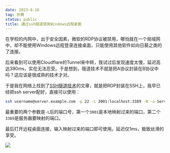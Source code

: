 ```yaml
---
date: 2023-8-16
tag: 折腾
status: public
title: 通过ssh隧道使用Windows远程桌面
---
```


在学校的内网中，出于安全因素，微软的RDP协议被禁用，哪怕就在一个局域网中，却不能使用Windows远程登录连接桌面，只能使用其他软件如向日葵之类的了连接。

后来看到可以使用Cloudflare的Tunnel来中转，我试过后发现速度太慢，延迟高达390ms，实在无法忍受。于是想到，隧道技术不就是把A协议封装在B协议中吗？这应该是很成熟的技术才对。

于是我在网络上找到了[SSH隧道技术](https://blog.csdn.net/qwe123321123/article/details/116504970)的文章，就是把RDP封装在SSH上，我早已经把ssh server配好，直接可以使用：

```bash
ssh username@server.example.com -p 22 -L 3001:localhost:3389 -N -o ServerAliveInterval=60 -o ServerAliveCountMax=3 -f
```

最重要的两个参数是`-L`后的端口号，第一个`3001`是本地映射过来的端口，第二个`3389`是服务器要映射的端口。

最后打开远程桌面连接，输入映射过来的端口即可使用。延迟仅1ms，极致丝滑的享受。

![](https://pic.chunson.cc/remote-connect.png)